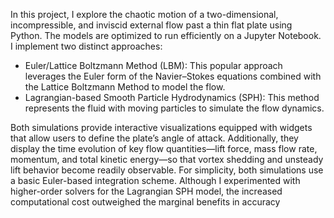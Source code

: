 In this project, I explore the chaotic motion of a two-dimensional, incompressible, and inviscid external flow past a thin flat plate using Python. The models are optimized to run efficiently on a Jupyter Notebook. I implement two distinct approaches:
- Euler/Lattice Boltzmann Method (LBM):
This popular approach leverages the Euler form of the Navier–Stokes equations combined with the Lattice Boltzmann Method to model the flow.
- Lagrangian-based Smooth Particle Hydrodynamics (SPH):
This method represents the fluid with moving particles to simulate the flow dynamics.

Both simulations provide interactive visualizations equipped with widgets that allow users to define the plate’s angle of attack. Additionally, they display the time evolution of key flow quantities—lift force, mass flow rate, momentum, and total kinetic energy—so that vortex shedding and unsteady lift behavior become readily observable.
For simplicity, both simulations use a basic Euler-based integration scheme. Although I experimented with higher-order solvers for the Lagrangian SPH model, the increased computational cost outweighed the marginal benefits in accuracy
